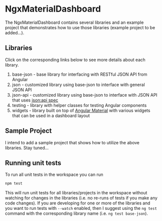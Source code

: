 # NgxMaterialDashboard

The NgxMaterialDashboard contains several libraries and an example project that
demonstrates how to use those libraries (example project to be added...).

## Libraries

Click on the corresponding links below to see more details about each library.

1. base-json - base library for interfacing with RESTful JSON API from Angular
2. json - customized library using base-json to interface with general JSON API
3. json-api - customized library using base-json to interface with JSON API that
uses [json:api spec](https://jsonapi.org/)
4. testing - library with helper classes for testing Angular components
5. widgets - library built on top of [Angular Material](https://material.angular.io/)
with various widgets that can be used in a dashboard layout

## Sample Project

I intend to add a sample project that shows how to utilize the above libraries.
Stay tuned...

## Running unit tests

To run all unit tests in the workspace you can run

```bash
npm test
```

This will run unit tests for all libraries/projects in the workspace without
watching for changes in the libraries (i.e. no re-runs of tests if you make any
code changes). If you are developing for one or more of the libraries and you
want to run tests with `--watch` enabled, then I suggest using the `ng test`
command with the corresponding library name (i.e. `ng test base-json`).
